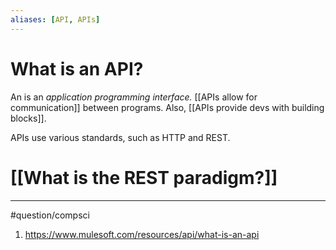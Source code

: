 ```yaml
---
aliases: [API, APIs]
---
```

# What is an API?
An is an *application programming interface.* [[APIs allow for communication]] between programs. Also, [[APIs provide devs with building blocks]]. 

APIs use various standards, such as HTTP and REST. 
# [[What is the REST paradigm?]]



---
#question/compsci 

1. https://www.mulesoft.com/resources/api/what-is-an-api